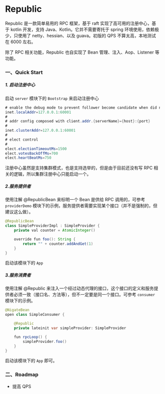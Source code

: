 # Republic
Republic 是一款简单易用的 RPC 框架，基于 raft 实现了高可用的注册中心，基于 kotlin 开发，支持 Java、Kotlin。它并不需要寄托于 spring 环境使用，依赖极少，只使用了 netty、hessian、以及 guava。初版的 QPS 不算太高，本地测试在 6000 左右。

除了 RPC 相关功能，Republic 也自实现了 Bean 管理、注入、Aop、Listener 等功能。

### 一、Quick Start

##### 1. 启动注册中心
启动 `server` 模块下的 `Bootstrap` 来启动注册中心

```java
# enable the debug mode to prevent follower become candidate when did not received heart beat from leader for while
inet.localAddr=127.0.0.1:60001
#
# addr config composed with client.addr.{serverName}={host}:{port}
#
inet.clusterAddr=127.0.0.1:60001
#
# elect control
#
elect.electionTimeoutMs=1500
elect.votesBackOffMs=700
elect.heartBeatMs=750
```

注册中心虽然是支持集群模式，也是支持选举的，但是由于目前还没有写 RPC 相关的逻辑，所以集群注册中心只能启动一个。

##### 2.服务提供者

使用注解 @RepublicBean 来标明一个 Bean 是供给 RPC 调用的，可参考 `providerDemo` 模块下的示例，服务提供者需要实现某个接口（并不是强制的，但建议这么做）。

```java
@RepublicBean
class SimpleProviderImpl : SimpleProvider {
    private val counter = AtomicInteger()

    override fun foo(): String {
        return "" + counter.addAndGet(1)
    }
}
```

启动该模块下的 `App`

##### 3.服务消费者

使用注解 @Republic 来注入一个经过动态代理的接口，这个接口的定义和服务提供者必须一致（接口名、方法等），但不一定要是同一个接口。可参考 `consumer` 模块下的示例。

```Java
@NigateBean
open class SimpleConsumer {

    @Republic
    private lateinit var simpleProvider: SimpleProvider

    fun rpcLoop() {
        simpleProvider.foo()
    }
}
```

启动该模块下的 `App` 即可。

### 二、Roadmap
 - 提高 QPS
